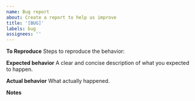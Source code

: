```yaml
---
name: Bug report
about: Create a report to help us improve
title: '[BUG]'
labels: bug
assignees: ''
---
```


**To Reproduce**
Steps to reproduce the behavior:

**Expected behavior**
A clear and concise description of what you expected to happen.

**Actual behavior**
What actually happened.

**Notes**
